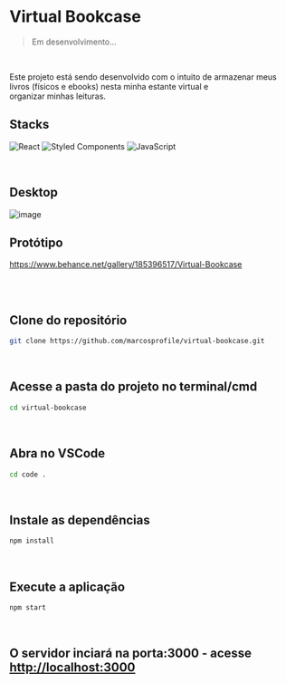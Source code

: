 # Virtual Bookcase
> Em desenvolvimento...

<br>

Este projeto está sendo desenvolvido com o intuito de armazenar meus livros (físicos e ebooks) nesta minha estante virtual e <br> organizar minhas leituras.

## Stacks
![React](https://img.shields.io/badge/react-%2320232a.svg?style=for-the-badge&logo=react&logoColor=%2361DAFB) ![Styled Components](https://img.shields.io/badge/styled--components-DB7093?style=for-the-badge&logo=styled-components&logoColor=white) ![JavaScript](https://img.shields.io/badge/javascript-%23323330.svg?style=for-the-badge&logo=javascript&logoColor=%23F7DF1E)

<br>

## Desktop

![image](https://github.com/marcosprofile/virtual-bookcase/assets/86635292/887b0cc1-40a0-4f8f-84ec-54d58c3b9c6e)


## Protótipo

<https://www.behance.net/gallery/185396517/Virtual-Bookcase>

<br>
<br>

## Clone do repositório

```sh
git clone https://github.com/marcosprofile/virtual-bookcase.git
```
<br>

## Acesse a pasta do projeto no terminal/cmd

```sh
cd virtual-bookcase
```
<br>

## Abra no VSCode
```sh
cd code .
```
<br>

## Instale as dependências
```sh
npm install
```
<br>

## Execute a aplicação
```sh
npm start
```
<br>

## O servidor inciará na porta:3000 - acesse <http://localhost:3000>
